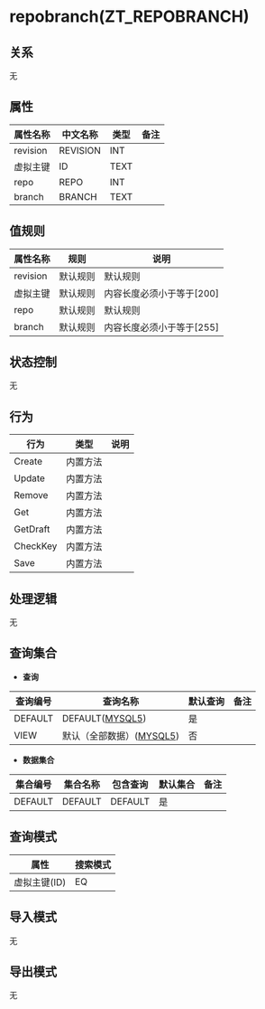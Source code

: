 # repobranch(ZT_REPOBRANCH)

  

## 关系
无

## 属性

| 属性名称        |    中文名称    | 类型     |  备注  |
| --------   |------------| -----   |  -------- | 
|revision|REVISION|INT|&nbsp;|
|虚拟主键|ID|TEXT|&nbsp;|
|repo|REPO|INT|&nbsp;|
|branch|BRANCH|TEXT|&nbsp;|

## 值规则
| 属性名称    | 规则    |  说明  |
| --------   |------------| ----- | 
|revision|默认规则|默认规则|
|虚拟主键|默认规则|内容长度必须小于等于[200]|
|repo|默认规则|默认规则|
|branch|默认规则|内容长度必须小于等于[255]|

## 状态控制

无


## 行为
| 行为    | 类型    |  说明  |
| --------   |------------| ----- | 
|Create|内置方法|&nbsp;|
|Update|内置方法|&nbsp;|
|Remove|内置方法|&nbsp;|
|Get|内置方法|&nbsp;|
|GetDraft|内置方法|&nbsp;|
|CheckKey|内置方法|&nbsp;|
|Save|内置方法|&nbsp;|

## 处理逻辑
无

## 查询集合

* **查询**

| 查询编号 | 查询名称       | 默认查询 |   备注|
| --------  | --------   | --------   | ----- |
|DEFAULT|DEFAULT([MYSQL5](../../appendix/query_MYSQL5.md#RepoBranch_Default))|是|&nbsp;|
|VIEW|默认（全部数据）([MYSQL5](../../appendix/query_MYSQL5.md#RepoBranch_View))|否|&nbsp;|

* **数据集合**

| 集合编号 | 集合名称   |  包含查询  | 默认集合 |   备注|
| --------  | --------   | -------- | --------   | ----- |
|DEFAULT|DEFAULT|DEFAULT|是|&nbsp;|

## 查询模式
| 属性      |    搜索模式     |
| --------   |------------|
|虚拟主键(ID)|EQ|

## 导入模式
无


## 导出模式
无
